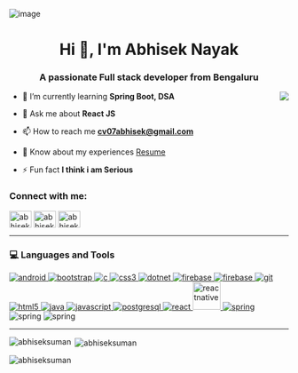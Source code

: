 ![image](https://github.com/AbhisekSuman/AbhisekSuman/assets/113520633/240e41e9-abe5-4c97-89ff-d348bf83e304)
<h1 align="center">Hi 👋, I'm Abhisek Nayak</h1>
<h3 align="center">A passionate Full stack developer from Bengaluru</h3>

<img align="right" src="https://raw.githubusercontent.com/TheDudeThatCode/TheDudeThatCode/master/Assets/Developer.gif">

- 🌱 I’m currently learning **Spring Boot, DSA**

- 💬 Ask me about **React JS**

- 📫 How to reach me **cv07abhisek@gmail.com**

- 📄 Know about my experiences [Resume](https://drive.google.com/file/d/1Jb140aaNDbYS1vFVAThv8s36BbbMDe1G/view?usp=drive_link)

- ⚡ Fun fact **I think i am Serious**

<h3 align="left">Connect with me:</h3>
<p align="left">
<a href="https://linkedin.com/in/abhiseknayak2003" target="blank"><img align="center" src="https://raw.githubusercontent.com/rahuldkjain/github-profile-readme-generator/master/src/images/icons/Social/linked-in-alt.svg" alt="abhiseknayak2003" height="30" width="40" /></a>
<a href="https://fb.com/abhiseknayak00" target="blank"><img align="center" src="https://raw.githubusercontent.com/rahuldkjain/github-profile-readme-generator/master/src/images/icons/Social/facebook.svg" alt="abhiseknayak00" height="30" width="40" /></a>
<a href="https://instagram.com/abhisek_suman" target="blank"><img align="center" src="https://raw.githubusercontent.com/rahuldkjain/github-profile-readme-generator/master/src/images/icons/Social/instagram.svg" alt="abhisek_suman" height="30" width="40" /></a>
</p>

<hr>

### 💻 Languages and Tools
<p align="left"> 
<a href="https://developer.android.com" target="_blank" rel="noreferrer"> <img src="https://skillicons.dev/icons?i=androidstudio" alt="android" /> </a> 
<a href="https://getbootstrap.com" target="_blank" rel="noreferrer"> <img src="https://skillicons.dev/icons?i=bootstrap" alt="bootstrap" /> </a> 
<a href="https://www.cprogramming.com/" target="_blank" rel="noreferrer"> <img src="https://skillicons.dev/icons?i=c" alt="c" /> </a> 
<a href="https://www.w3schools.com/css/" target="_blank" rel="noreferrer"> <img src="https://skillicons.dev/icons?i=css" alt="css3" /> </a> 
<a href="https://dotnet.microsoft.com/" target="_blank" rel="noreferrer"> <img src="https://skillicons.dev/icons?i=dotnet" alt="dotnet" />
</a> <a href="https://firebase.google.com/" target="_blank" rel="noreferrer"> <img src="https://skillicons.dev/icons?i=firebase" alt="firebase"/> </a>
<a href="https://flutter.dev" target="_blank" rel="noreferrer"> <img src="https://skillicons.dev/icons?i=flutter" alt="firebase" /> </a> 
<a href="https://git-scm.com/" target="_blank" rel="noreferrer"> <img src="https://skillicons.dev/icons?i=git" alt="git" /> </a> 
<a href="https://www.w3.org/html/" target="_blank" rel="noreferrer"> <img src="https://skillicons.dev/icons?i=html" alt="html5" /> </a>
<a href="https://www.java.com" target="_blank" rel="noreferrer"> <img src="https://skillicons.dev/icons?i=java" alt="java" /> </a> 
<a href="https://developer.mozilla.org/en-US/docs/Web/JavaScript" target="_blank" rel="noreferrer"> <img src="https://skillicons.dev/icons?i=js" alt="javascript" /> </a>
<a href="https://www.postgresql.org" target="_blank" rel="noreferrer"> <img src="https://skillicons.dev/icons?i=postgres" alt="postgresql" /> </a> 
<a href="https://reactjs.org/" target="_blank" rel="noreferrer"> <img src="https://skillicons.dev/icons?i=react" alt="react" /> </a> 
<a href="https://reactnative.dev/" target="_blank" rel="noreferrer"> <img src="https://reactnative.dev/img/header_logo.svg" alt="reactnative" width="50" height="50"/> </a> 
<a href="https://spring.io/" target="_blank" rel="noreferrer"> <img src="https://skillicons.dev/icons?i=spring" alt="spring"/> </a> 
<img src="https://skillicons.dev/icons?i=vscode" alt="spring"  />
<img src="https://skillicons.dev/icons?i=idea" alt="spring" />
</p>
<hr>


<p><img align="left" src="https://github-readme-stats.vercel.app/api/top-langs?username=abhiseksuman&show_icons=true&locale=en&layout=compact" alt="abhiseksuman" /></p>

<p>&nbsp;<img align="center" src="https://github-readme-stats.vercel.app/api?username=abhiseksuman&show_icons=true&locale=en" alt="abhiseksuman" /></p>

<p><img align="center" src="https://github-readme-streak-stats.herokuapp.com/?user=abhiseksuman&" alt="abhiseksuman" /></p>
